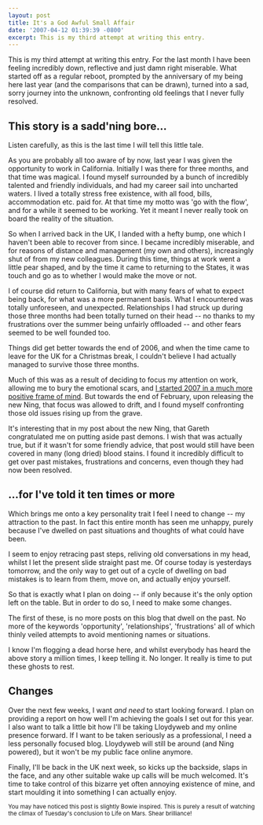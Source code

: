 ```yaml
---
layout: post
title: It's a God Awful Small Affair
date: '2007-04-12 01:39:39 -0800'
excerpt: This is my third attempt at writing this entry.
---
```

This is my third attempt at writing this entry. For the last month I have been feeling incredibly down, reflective and just damn right miserable. What started off as a regular reboot, prompted by the anniversary of my being here last year (and the comparisons that can be drawn), turned into a sad, sorry journey into the unknown, confronting old feelings that I never fully resolved.

## This story is a sadd'ning bore…
Listen carefully, as this is the last time I will tell this little tale.

As you are probably all too aware of by now, last year I was given the opportunity to work in California. Initially I was there for three months, and that time was magical. I found myself surrounded by a bunch of incredibly talented and friendly individuals, and had my career sail into uncharted waters. I lived a totally stress free existence, with all food, bills, accommodation etc. paid for. At that time my motto was 'go with the flow', and for a while it seemed to be working. Yet it meant I never really took on board the reality of the situation.

So when I arrived back in the UK, I landed with a hefty bump, one which I haven't been able to recover from since. I became incredibly miserable, and for reasons of distance and management (my own and others), increasingly shut of from my new colleagues. During this time, things at work went a little pear shaped, and by the time it came to returning to the States, it was touch and go as to whether I would make the move or not.

I of course did return to California, but with many fears of what to expect being back, for what was a more permanent basis. What I encountered was totally unforeseen, and unexpected. Relationships I had struck up during those three months had been totally turned on their head -- no thanks to my frustrations over the summer being unfairly offloaded -- and other fears seemed to be well founded too.

Things did get better towards the end of 2006, and when the time came to leave for the UK for a Christmas break, I couldn't believe I had actually managed to survive those three months.

Much of this was as a result of deciding to focus my attention on work, allowing me to bury the emotional scars, and [I started 2007 in a much more positive frame of mind][1]. But towards the end of February, upon releasing the new Ning, that focus was allowed to drift, and I found myself confronting those old issues rising up from the grave.

It's interesting that in my post about the new Ning, that Gareth congratulated me on putting aside past demons. I wish that was actually true, but if it wasn't for some friendly advice, that post would still have been covered in many (long dried) blood stains. I found it incredibly difficult to get over past mistakes, frustrations and concerns, even though they had now been resolved.

## ...for I've told it ten times or more
Which brings me onto a key personality trait I feel I need to change -- my attraction to the past. In fact this entire month has seen me unhappy, purely because I've dwelled on past situations and thoughts of what could have been.

I seem to enjoy retracing past steps, reliving old conversations in my head, whilst I let the present slide straight past me. Of course today is yesterdays tomorrow, and the only way to get out of a cycle of dwelling on bad mistakes is to learn from them, move on, and actually enjoy yourself.

So that is exactly what I plan on doing -- if only because it's the only option left on the table. But in order to do so, I need to make some changes.

The first of these, is no more posts on this blog that dwell on the past. No more of the keywords 'opportunity', 'relationships', 'frustrations' all of which thinly veiled attempts to avoid mentioning names or situations.

I know I'm flogging a dead horse here, and whilst everybody has heard the above story a million times, I keep telling it. No longer. It really is time to put these ghosts to rest.

## Changes
Over the next few weeks, I want _and need_ to start looking forward. I plan on providing a report on how well I'm achieving the goals I set out for this year. I also want to talk a little bit how I'll be taking Lloydyweb and my online presence forward. If I want to be taken seriously as a professional, I need a less personally focused blog. Lloydyweb will still be around (and Ning powered), but it won't be my public face online anymore.

Finally, I'll be back in the UK next week, so kicks up the backside, slaps in the face, and any other suitable wake up calls will be much welcomed. It's time to take control of this bizarre yet often annoying existence of mine, and start moulding it into something I can actually enjoy.

<small>You may have noticed this post is slightly Bowie inspired. This is purely a result of watching the climax of Tuesday's conclusion to Life on Mars. Shear brilliance!</small>

[1]: /2007/01/two_thousand_and_seven
[2]: /2007/03/finally_a_ning_to_be_proud_of
[3]: /2007/01/seven_goals_for_07